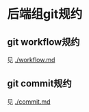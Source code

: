 # 后端组git规约

## git workflow规约
见 [./workflow.md](http://git.azure.gagogroup.cn/sakura/git-workflow/blob/master/workflow.md)

## git commit规约
见 [./commit.md](http://git.azure.gagogroup.cn/sakura/git-workflow/blob/master/commit.md)
